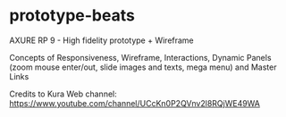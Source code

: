 # prototype-beats
AXURE RP 9 - High fidelity prototype + Wireframe

Concepts of 
Responsiveness, Wireframe, Interactions, Dynamic Panels (zoom mouse enter/out, slide images and texts, mega menu) and Master Links

Credits to Kura Web channel: https://www.youtube.com/channel/UCcKn0P2QVnv2l8RQjWE49WA
